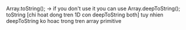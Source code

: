 Array.toString(); -> if you don't use it you can use Array.deepToString();
toString [chi hoat dong tren 1D con deepToString both]
tuy nhien deepToString ko hoac trong tren array primitive
